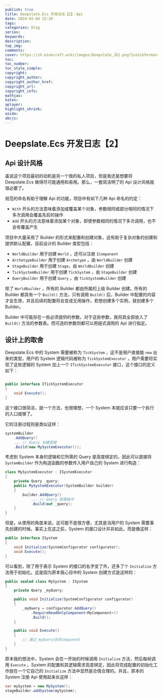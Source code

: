 ```yaml
---
publish: true
title: Deepslate.Ecs 开发日志【2】：Api
date: 2024-02-04 22:20
tags:
categories: blog
series: 
keywords:
description:
top_img: 
comments:
cover: https://zh.minecraft.wiki/images/Deepslate_JE2.png?2ce1c&format=original
toc:
toc_number:
toc_style_simple:
copyright:
copyright_author:
copyright_author_href:
copyright_url:
copyright_info:
mathjax:
katex:
aplayer:
highlight_shrink:
aside:
abcjs:
---
```

# Deepslate.Ecs 开发日志【2】

## Api 设计风格

虽说这个项目最初的动机是另一个我的私人项目，但是我还是想要将 Deepslate.Ecs 做得尽可能通用和易用。那么，一套简洁明了的 Api 设计风格就很必要了。

规范的命名有助于理解 Api 的功能，项目中有如下几种 Api 命名的约定：

- `With` 开头的方法意味着添加或覆盖某个对象，参数相同或部分相同的情况下多次调用会覆盖先前的操作
- `Add` 开头的方法意味着添加某个对象，即使参数相同的情况下多次调用，也不会有覆盖产生

项目中大量采用了 Builder 的形式来配置和创建对象，这有助于复杂对象的创建和提供默认配置，目前设计的 Builder 类型包括：

- `WorldBuilder` 用于创建 `World` ，还可以注册 `IComponent`
- `ArchetypeBuilder` 用于创建 `Archetype` ，由 `WorldBuilder` 创建
- `StageBuilder` 用于创建 `Stage`，由 `WorldBuilder` 创建
- `TickSystemBuilder` 用于创建 `TickSystem` ，由 `StageBuilder` 创建
- `QueryBuilder` 用于创建 `Query` ，由 `TickSystemBuilder` 创建

除了 `WorldBuilder` ，所有的 Builder 都由所属的上级 Builder 创建。所有的 Builder 都具有一个 `Build()` 方法，只有调用 `Build()` 后，Builder 中配置的内容才会生效，并且后续的配置将会变成无用操作，若想创建多个实例，就创建多个 Builder。

Builder 中可能存在一些必须提供的参数，对于这些参数，我将其全部放入了 `Build()` 方法的参数表。而可选的参数则都可以用链式调用的 Api 进行指定。

## 设计上的取舍

Deepslate.Ecs 中的 System 需要被称为 `TickSystem` ，这不是用户直接能 `new` 出来的类型，用户的 System 逻辑代码被称为 `TickSystemExecutor` ，用户需要将实现了这些逻辑的 System 加上一个 `ITickSystemExecutor` 接口，这个接口的定义如下：

```csharp

public interface ITickSystemExecutor
{
    void Execute();
}
```

这个接口很简洁，就一个方法，也很理想，一个 System 本就应该只要一个执行的入口就够了。

它的注册过程则是类似这样：

```csharp
systemBuilder
    .AddQuery()
    ... // Query 创建逻辑
    .Build(new MySystemExecutor());
```

考虑到 System 本身的逻辑和它所需的 Query 是高度绑定的，因此可以直接将 `SystemBuilder` 作为构造函数的参数传入用户自己的 System 进行构造：

```csharp
class MySystemExecutor : ISystemExecutor
{
    private Query _query;
    public MySystemExecutor(SystemBuilder builder)
    {
        builder.AddQuery()
            ... // Query 配置操作
            .Build(out _query);
    }
}
```

但是，从使用的角度来说，这可能不是很方便，尤其是当用户的 System 需要事先创建的时候。事实上在这之前，System 的接口设计并非如此，而是像这样：

```csharp
public interface ISystem
{
    void Initialize(SystemConfigurator configurator);
    void Execute();
}
```

可以看到，除了用于表示 System 的接口的名字变了外，还多了个 `Initialize` 方法用于初始化。这是因为原本我心目中的 System 创建方式是这样的：

```csharp
public sealed class MySystem : ISystem
{
    private Query _myQuery;

    public void Initialize(SystemConfigurator configurator)
    {
        _myQuery = configurator.AddQuery()
            .RequireReadOnlyComponent<MyComponent>()
            .Build();
    }

    public void Execute()
    {
        // 通过_myQuery访问Component
    }
}
```

原本我的想法中，System 会在一开始的时候调用 `Initialize` 方法，然后每帧调用 `Execute` 。System 的配置和其逻辑需求高度绑定，因此将完成配置的初始化工作放在一个它自己的 `Initialize` 方法中显然是合情合理的。并且，原本的 System 注册 Api 使用起来长这样：

```csharp
var mySystem = new MySystem();
stageBuilder.addSystem(mySystem);
```